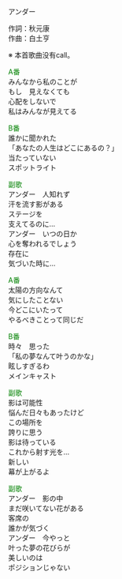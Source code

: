 アンダー  
  
作詞：秋元康  
作曲：白土亨  
  
※ 本首歌曲没有call。   
  
<font color=green>A番</font>  
みんなから私のことが  
もし　見えなくても  
心配をしないで  
私はみんなが見えてる  
  
<font color=green>B番</font>  
誰かに聞かれた  
「あなたの人生はどこにあるの？」  
当たっていない  
スポットライト  
  
<font color=green>副歌</font>  
アンダー　人知れず  
汗を流す影がある  
ステージを  
支えてるのに…  
アンダー　いつの日か  
心を奪われるでしょう  
存在に  
気づいた時に…  
  
<font color=green>A番</font>  
太陽の方向なんて  
気にしたことない  
今どこにいたって  
やるべきことって同じだ  
  
<font color=green>B番</font>  
時々　思った  
「私の夢なんて叶うのかな」  
眩しすぎるわ  
メインキャスト  
  
<font color=green>副歌</font>  
影は可能性  
悩んだ日々もあったけど  
この場所を  
誇りに思う  
影は待っている  
これから射す光を…  
新しい  
幕が上がるよ  
  
<font color=green>副歌</font>  
アンダー　影の中  
まだ咲いてない花がある  
客席の  
誰かが気づく  
アンダー　今やっと  
叶った夢の花びらが  
美しいのは  
ポジションじゃない  
